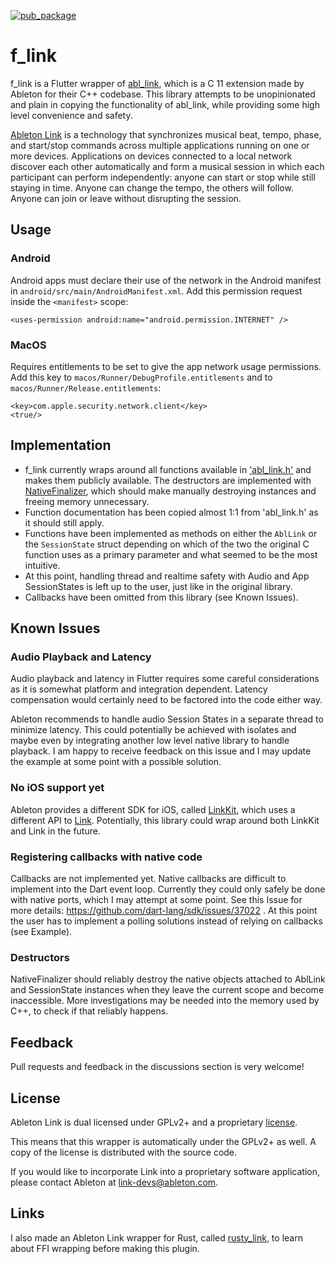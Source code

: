 [![pub_package](https://img.shields.io/pub/v/f_link.svg?color=blue)](https://pub.dartlang.org/packages/f_link)

# f_link

f_link is a Flutter wrapper of [abl_link](https://github.com/Ableton/link/tree/master/extensions/abl_link), which is a C 11 extension made by Ableton for their C++ codebase.
This library attempts to be unopinionated and plain in
copying the functionality of abl_link, while providing some high level convenience and safety.

[Ableton Link](https://ableton.github.io/link) is a technology that synchronizes musical beat, tempo,
phase, and start/stop commands across multiple applications running
on one or more devices. Applications on devices connected to a local
network discover each other automatically and form a musical session
in which each participant can perform independently: anyone can start
or stop while still staying in time. Anyone can change the tempo, the
others will follow. Anyone can join or leave without disrupting the session.

## Usage

### Android

Android apps must declare their use of the network in the Android manifest in `android/src/main/AndroidManifest.xml`. Add this permission request inside the `<manifest>` scope:

```
<uses-permission android:name="android.permission.INTERNET" />
```

### MacOS

Requires entitlements to be set to give the app network usage permissions. Add this key to `macos/Runner/DebugProfile.entitlements` and to `macos/Runner/Release.entitlements`:

```
<key>com.apple.security.network.client</key>
<true/>
```

## Implementation

- f_link currently wraps around all functions available in ['abl_link.h'](https://github.com/Ableton/link/blob/master/extensions/abl_link/include/abl_link.h) and makes them publicly available. The destructors are implemented with [NativeFinalizer](https://api.dart.dev/stable/2.18.2/dart-ffi/NativeFinalizer-class.html), which should make manually destroying instances and freeing memory unnecessary.
- Function documentation has been copied almost 1:1 from 'abl_link.h' as it should still apply.
- Functions have been implemented as methods on either the `AblLink` or the `SessionState` struct depending on which of the two the original C function uses as a primary parameter and what seemed to be the most intuitive.
- At this point, handling thread and realtime safety with Audio and App SessionStates is left up to the user, just like in the original library.
- Callbacks have been omitted from this library (see Known Issues).

## Known Issues

### Audio Playback and Latency

Audio playback and latency in Flutter requires some careful considerations as it is somewhat platform and integration dependent. Latency compensation would certainly need to be factored into the code either way.

Ableton recommends to handle audio Session States in a separate thread to minimize latency. This could potentially be achieved with isolates and maybe even by integrating another low level native library to handle playback. I am happy to receive feedback on this issue and I may update the example at some point with a possible solution.

### No iOS support yet

Ableton provides a different SDK for iOS, called [LinkKit](https://github.com/Ableton/LinkKit), which uses a different API to [Link](https://github.com/Ableton/link). Potentially, this library could wrap around both LinkKit and Link in the future.

### Registering callbacks with native code

Callbacks are not implemented yet. Native callbacks are difficult to implement into the Dart event loop. Currently they could only safely be done with native ports, which I may attempt at some point. See this Issue for more details: https://github.com/dart-lang/sdk/issues/37022 . At this point the user has to implement a polling solutions instead of relying on callbacks (see Example).

### Destructors

NativeFinalizer should reliably destroy the native objects attached to AblLink and SessionState instances when they leave the current scope and become inaccessible. More investigations may be needed into the memory used by C++, to check if that reliably happens.

## Feedback

Pull requests and feedback in the discussions section is very welcome!

## License

Ableton Link is dual licensed under GPLv2+ and a proprietary [license](https://github.com/Ableton/link/blob/master/LICENSE.md).

This means that this wrapper is automatically under the GPLv2+ as well. A copy of the license is distributed with the source code.

If you would like to incorporate Link into a proprietary software application, please contact Ableton at <link-devs@ableton.com>.

## Links

I also made an Ableton Link wrapper for Rust, called [rusty_link](https://crates.io/crates/rusty_link), to learn about FFI wrapping before making this plugin.
